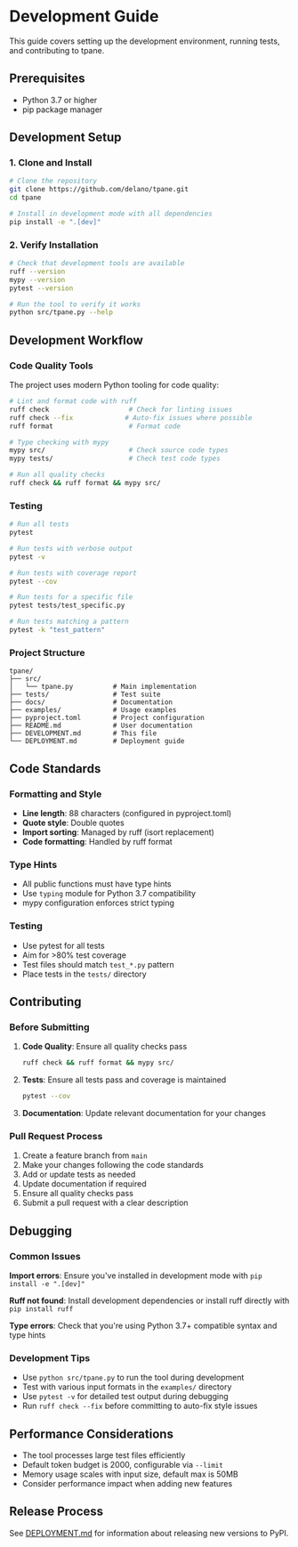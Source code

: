 # Development Guide

This guide covers setting up the development environment, running tests, and contributing to tpane.

## Prerequisites

- Python 3.7 or higher
- pip package manager

## Development Setup

### 1. Clone and Install

```bash
# Clone the repository
git clone https://github.com/delano/tpane.git
cd tpane

# Install in development mode with all dependencies
pip install -e ".[dev]"
```

### 2. Verify Installation

```bash
# Check that development tools are available
ruff --version
mypy --version
pytest --version

# Run the tool to verify it works
python src/tpane.py --help
```

## Development Workflow

### Code Quality Tools

The project uses modern Python tooling for code quality:

```bash
# Lint and format code with ruff
ruff check                    # Check for linting issues
ruff check --fix             # Auto-fix issues where possible
ruff format                   # Format code

# Type checking with mypy
mypy src/                     # Check source code types
mypy tests/                   # Check test code types

# Run all quality checks
ruff check && ruff format && mypy src/
```

### Testing

```bash
# Run all tests
pytest

# Run tests with verbose output
pytest -v

# Run tests with coverage report
pytest --cov

# Run tests for a specific file
pytest tests/test_specific.py

# Run tests matching a pattern
pytest -k "test_pattern"
```

### Project Structure

```
tpane/
├── src/
│   └── tpane.py          # Main implementation
├── tests/                # Test suite
├── docs/                 # Documentation
├── examples/             # Usage examples
├── pyproject.toml        # Project configuration
├── README.md             # User documentation
├── DEVELOPMENT.md        # This file
└── DEPLOYMENT.md         # Deployment guide
```

## Code Standards

### Formatting and Style

- **Line length**: 88 characters (configured in pyproject.toml)
- **Quote style**: Double quotes
- **Import sorting**: Managed by ruff (isort replacement)
- **Code formatting**: Handled by ruff format

### Type Hints

- All public functions must have type hints
- Use `typing` module for Python 3.7 compatibility
- mypy configuration enforces strict typing

### Testing

- Use pytest for all tests
- Aim for >80% test coverage
- Test files should match `test_*.py` pattern
- Place tests in the `tests/` directory

## Contributing

### Before Submitting

1. **Code Quality**: Ensure all quality checks pass
   ```bash
   ruff check && ruff format && mypy src/
   ```

2. **Tests**: Ensure all tests pass and coverage is maintained
   ```bash
   pytest --cov
   ```

3. **Documentation**: Update relevant documentation for your changes

### Pull Request Process

1. Create a feature branch from `main`
2. Make your changes following the code standards
3. Add or update tests as needed
4. Update documentation if required
5. Ensure all quality checks pass
6. Submit a pull request with a clear description

## Debugging

### Common Issues

**Import errors**: Ensure you've installed in development mode with `pip install -e ".[dev]"`

**Ruff not found**: Install development dependencies or install ruff directly with `pip install ruff`

**Type errors**: Check that you're using Python 3.7+ compatible syntax and type hints

### Development Tips

- Use `python src/tpane.py` to run the tool during development
- Test with various input formats in the `examples/` directory
- Use `pytest -v` for detailed test output during debugging
- Run `ruff check --fix` before committing to auto-fix style issues

## Performance Considerations

- The tool processes large test files efficiently
- Default token budget is 2000, configurable via `--limit`
- Memory usage scales with input size, default max is 50MB
- Consider performance impact when adding new features

## Release Process

See [DEPLOYMENT.md](DEPLOYMENT.md) for information about releasing new versions to PyPI.

